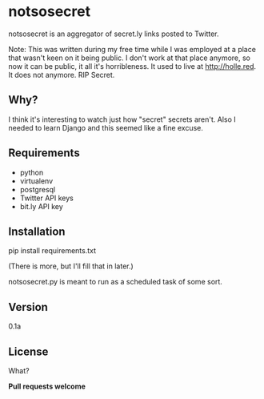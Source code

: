 notsosecret
=========

notsosecret is an aggregator of secret.ly links posted to Twitter.

Note: This was written during my free time while I was employed at a place that wasn't keen on it being public. I don't work at that place anymore, so now it can be public, it all it's horribleness. It used to live at http://holle.red. It does not anymore. RIP Secret.

Why?
----
I think it's interesting to watch just how "secret" secrets aren't. Also I needed to learn Django and this seemed like a fine excuse.

Requirements
----
  - python
  - virtualenv
  - postgresql
  - Twitter API keys
  - bit.ly API key


Installation
----

pip install requirements.txt

(There is more, but I'll fill that in later.)

notsosecret.py is meant to run as a scheduled task of some sort.

Version
----

0.1a


License
----

What?

**Pull requests welcome**
